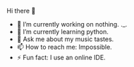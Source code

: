 Hi there 👋

- 🔭 I’m currently working on nothing.  ._.
- 🌱 I’m currently learning python.
- 💬 Ask me about my music tastes.
- 📫 How to reach me: Impossible.
- ⚡ Fun fact: I use an online IDE.
